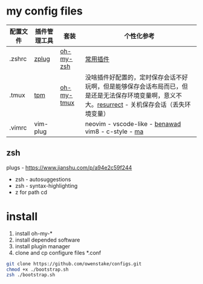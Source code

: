 # my config files

| 配置文件 | 插件管理工具                               | 套装                                                  | 个性化参考                                                   |
| -------- | ------------------------------------------ | ----------------------------------------------------- | ------------------------------------------------------------ |
| .zshrc   | [zplug](https://github.com/zplug/zplug)    | [oh-my-zsh](https://ohmyz.sh/)                        | [常用插件](https://www.zhihu.com/question/49284484)          |
| .tmux    | [tpm](https://github.com/tmux-plugins/tpm) | [oh-my-tmux](https://github.com/pangliang/oh-my-tmux) | 没啥插件好配置的，定时保存会话不好玩啊，但是能够保存会话布局而已，但是还是无法保存环境变量啊，意义不大。[resurrect](https://linuxtoy.org/archives/tmux-resurrect-and-continuum.html) - 关机保存会话（丢失环境变量） |
| .vimrc   | vim-plug                                   |                                                       | neovim - vscode-like - [benawad](https://gist.github.com/benawad/b768f5a5bbd92c8baabd363b7e79786f)           vim8 - c-style - [ma](https://github.com/ma6174/vim) |

## zsh

plugs - https://www.jianshu.com/p/a94e2c59f244

* zsh - autosuggestions
* zsh - syntax-highlighting
* z for path cd

# install

1. install oh-my-*
2. install depended software
3. install plugin manager
4. clone and cp configure files *.conf

```bash
git clone https://github.com/owenstake/configs.git
chmod +x ./bootstrap.sh
zsh ./bootstrap.sh
```

